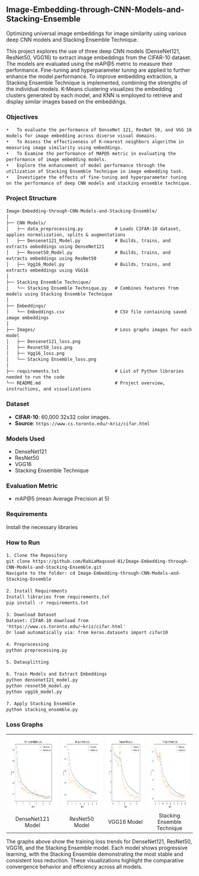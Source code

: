 ## Image-Embedding-through-CNN-Models-and-Stacking-Ensemble
Optimizing universal image embeddings for image similarity using various deep CNN models and Stacking Ensemble Technique.

This project explores the use of three deep CNN models (DenseNet121, ResNet50, VGG16) to extract image embeddings from the CIFAR-10 dataset. The models are evaluated using the mAP@5 metric to measure their performance. Fine-tuning and hyperparameter tuning are applied to further enhance the model performance. To improve embedding extraction, a Stacking Ensemble Technique is implemented, combining the strengths of the individual models. K-Means clustering visualizes the embedding clusters generated by each model, and KNN is employed to retrieve and display similar images based on the embeddings.
### Objectives
```
•	To evaluate the performance of DenseNet 121, ResNet 50, and VGG 16 models for image embedding across diverse visual domains.
•	To Assess the effectiveness of K-nearest neighbors algorithm in measuring image similarity using embeddings.
•	To Examine the performance of MAP@5 metric in evaluating the performance of image embedding models.
•	Explore the enhancement of model performance through the utilization of Stacking Ensemble Technique in image embedding task.
•	Investigate the effects of fine-tuning and hyperparameter tuning on the performance of deep CNN models and stacking ensemble technique.
```
 ### Project Structure
```
Image-Embedding-through-CNN-Models-and-Stacking-Ensemble/
│
├── CNN Models/
│   ├── data_preprocessing.py            # Loads CIFAR-10 dataset, applies normalization, splits & augmentations
│   ├── Densenet121_Model.py             # Builds, trains, and extracts embeddings using DenseNet121
│   ├── Resnet50_Model.py                # Builds, trains, and extracts embeddings using ResNet50
│   ├── Vgg16_Model.py                   # Builds, trains, and extracts embeddings using VGG16
│
├── Stacking Ensemble Technique/
│   └── Stacking Ensemble Technique.py   # Combines features from models using Stacking Ensemble Technique
│
├── Embeddings/
│   └── Embeddings.csv                   # CSV file containing saved image embeddings
│
├── Images/                              # Loss graphs images for each model
│   ├── Densenet121_loss.png
│   ├── Resnet50_loss.png
│   ├── Vgg16_loss.png
│   └── Stacking Ensemble_loss.png       
│
├── requirements.txt                     # List of Python libraries needed to run the code
└── README.md                            # Project overview, instructions, and visualizations
```
### Dataset
- **CIFAR-10**: 60,000 32x32 color images.
- **Source**: `https://www.cs.toronto.edu/~kriz/cifar.html`

### Models Used
- DenseNet121 
- ResNet50
- VGG16
- Stacking Ensemble Technique 

### Evaluation Metric
- mAP@5 (mean Average Precision at 5)

### Requirements
Install the necessary libraries 

### How to Run
```
1. Clone the Repository
git clone https://github.com/RabiaMaqsood-01/Image-Embedding-through-CNN-Models-and-Stacking-Ensemble.git
Navigate to the folder: cd Image-Embedding-through-CNN-Models-and-Stacking-Ensemble

2. Install Requirements
Install libraries from requirements.txt
pip install -r requirements.txt

3. Download Dataset
Dataset: CIFAR-10 download from 'https://www.cs.toronto.edu/~kriz/cifar.html'
Or load automatically via: from keras.datasets import cifar10

4. Preprocessing
python preprocessing.py

5. Datasplitting

6. Train Models and Extract Embeddings
python densenet121_model.py
python resnet50_model.py
python vgg16_model.py

7. Apply Stacking Ensemble
python stacking_ensemble.py
```
### Loss Graphs
<table align="center">
  <tr>
    <td><img src="Images/Densenet121_loss.png" alt="DenseNet121" width="200" height="200"/></td>
    <td><img src="Images/Resnet50_loss.png" alt="ResNet50" width="200" height="200"/></td>
    <td><img src="Images/Vgg16_loss.png" alt="VGG16" width="200" height="200"/></td>
    <td><img src="Images/Stacking Ensemble_loss.png" alt="Stacking Ensemble" width="200" height="200"/></td>
  </tr>
  <tr>
    <td align="center">DenseNet121 Model</td>
    <td align="center">ResNet50 Model</td>
    <td align="center">VGG16 Model</td>
    <td align="center">Stacking Ensemble Technique</td>
  </tr>
</table>

<p>The graphs above show the training loss trends for DenseNet121, ResNet50, VGG16, and the Stacking Ensemble model. Each model shows progressive learning, with the Stacking Ensemble demonstrating the most stable and consistent loss reduction. These visualizations highlight the comparative convergence behavior and efficiency across all models. </p>
